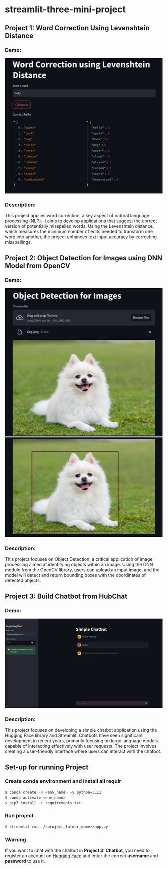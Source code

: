 # streamlit-three-mini-project

## Project 1: Word Correction Using Levenshtein Distance

### Demo:

<div align="center">
  <img src="images/project_01_word_correction_deploy.png" alt="Project 01 Word Correction" width="600"/>
</div>

### Description:

This project applies word correction, a key aspect of natural language processing (NLP). It aims to develop applications that suggest the correct version of potentially misspelled words. Using the Levenshtein distance, which measures the minimum number of edits needed to transform one word into another, the project enhances text input accuracy by correcting misspellings.

## Project 2: Object Detection for Images using DNN Model from OpenCV

### Demo:

<div align="center">
  <img src="images/project_02_object_detection_1.png" alt="Project 02 Object Detection 1" width="600"/>
  <img src="images/project_02_object_detection_2.png" alt="Project 02 Object Detection 2" width="600"/> 
</div>

### Description:

This project focuses on Object Detection, a critical application of image processing aimed at identifying objects within an image. Using the DNN module from the OpenCV library, users can upload an input image, and the model will detect and return bounding boxes with the coordinates of detected objects.

## Project 3: Build Chatbot from HubChat

### Demo:

<div align="center">
  <img src="images/project_03_chatbot_deploy.png" alt="Project 01 Word Correction" width="600"/>
</div>

### Description:

This project focuses on developing a simple chatbot application using the Hugging Face library and Streamlit. Chatbots have seen significant development in recent years, primarily focusing on large language models capable of interacting effectively with user requests. The project involves creating a user-friendly interface where users can interact with the chatbot.

## Set-up for running Project

### Create conda environment and install all requir

```bash
$ conda create -n <env_name> -y python=3.11
$ conda activate <env_name>
$ pip3 install -r requirements.txt
```

### Run project

```bash
$ streamlit run ./<project_folder_name>/app.py
```

### Warning

If you want to chat with the chatbot in **Project 3: Chatbot**, you need to register an account on [Hugging Face](https://huggingface.co/) and enter the correct **username** and **password** to use it.